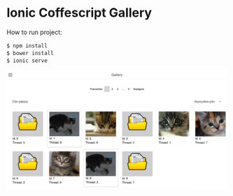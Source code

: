 Ionic Coffescript Gallery
=====================

How to run project:

```bash
$ npm install
$ bower install 
$ ionic serve
```

![Screen](screen.png)